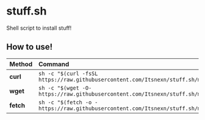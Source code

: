 # stuff.sh
Shell script to install stuff!

## How to use!

| Method    | Command                                                                                  |
|:----------|:-----------------------------------------------------------------------------------------|
| **curl**  | `sh -c "$(curl -fsSL https://raw.githubusercontent.com/Itsnexn/stuff.sh/main/stuff.sh)"` |
| **wget**  | `sh -c "$(wget -O- https://raw.githubusercontent.com/Itsnexn/stuff.sh/main/stuff.sh)"`   |
| **fetch** | `sh -c "$(fetch -o - https://raw.githubusercontent.com/Itsnexn/stuff.sh/main/stuff.sh)"` |
